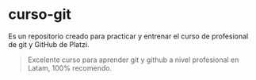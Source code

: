 # curso-git

Es un repositorio creado para practicar y entrenar el curso de profesional de git y GitHub de Platzi.

>Excelente curso para aprender git y github a nivel profesional en Latam, 100% recomendo.
